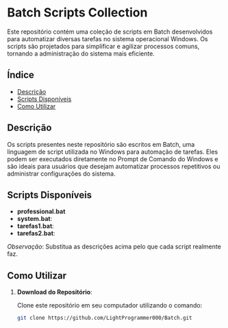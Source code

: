 # Batch Scripts Collection

Este repositório contém uma coleção de scripts em Batch desenvolvidos para automatizar diversas tarefas no sistema operacional Windows. Os scripts são projetados para simplificar e agilizar processos comuns, tornando a administração do sistema mais eficiente.

## Índice

- [Descrição](#descrição)
- [Scripts Disponíveis](#scripts-disponíveis)
- [Como Utilizar](#como-utilizar)

## Descrição

Os scripts presentes neste repositório são escritos em Batch, uma linguagem de script utilizada no Windows para automação de tarefas. Eles podem ser executados diretamente no Prompt de Comando do Windows e são ideais para usuários que desejam automatizar processos repetitivos ou administrar configurações do sistema.

## Scripts Disponíveis

- **professional.bat**
- **system.bat**:
- **tarefas1.bat**:
- **tarefas2.bat**:

*Observação*: Substitua as descrições acima pelo que cada script realmente faz.

## Como Utilizar

1. **Download do Repositório**:

   Clone este repositório em seu computador utilizando o comando:

   ```bash
   git clone https://github.com/LightProgrammer000/Batch.git
